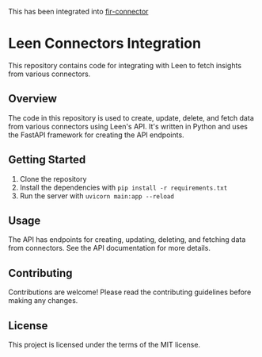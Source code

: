 This has been integrated into [fir-connector](https://github.com/Cowbell-Cyber/fir-connector)




# Leen Connectors Integration

This repository contains code for integrating with Leen to fetch insights from various connectors.

## Overview

The code in this repository is used to create, update, delete, and fetch data from various connectors using Leen's API. It's written in Python and uses the FastAPI framework for creating the API endpoints.

## Getting Started

1. Clone the repository
2. Install the dependencies with `pip install -r requirements.txt`
3. Run the server with `uvicorn main:app --reload`

## Usage

The API has endpoints for creating, updating, deleting, and fetching data from connectors. See the API documentation for more details.

## Contributing

Contributions are welcome! Please read the contributing guidelines before making any changes.

## License

This project is licensed under the terms of the MIT license.

